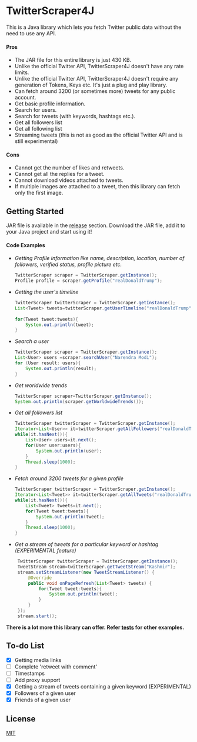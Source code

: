 # TwitterScraper4J

This is a Java library which lets you fetch Twitter public data without the need to use any API.

#### Pros
- The JAR file for this entire library is just 430 KB.
- Unlike the official Twitter API, TwitterScraper4J doesn't have any rate limits.
- Unlike the official Twitter API, TwitterScraper4J doesn't require any generation of Tokens, Keys etc. It's just a plug and play library.
- Can fetch around 3200 (or sometimes more) tweets for any public account.
- Get basic profile information.
- Search for users.
- Search for tweets (with keywords, hashtags etc.).
- Get all followers list
- Get all following list
- Streaming tweets (this is not as good as the official Twitter API and is still experimental)

#### Cons
- Cannot get the number of likes and retweets.
- Cannot get all the replies for a tweet.
- Cannot download videos attached to tweets.
- If multiple images are attached to a tweet, then this library can fetch only the first image.

## Getting Started
JAR file is available in the [release](https://github.com/NandanDesai/TwitterScraper4J/releases) section. Download the JAR file, add it to your Java project and start using it!

#### Code Examples

 - *Getting Profile information like name, description, location, number of followers, verified status, profile picture etc.*

    ```java
    TwitterScraper scraper = TwitterScraper.getInstance();  
    Profile profile = scraper.getProfile("realDonaldTrump");
   ```

 - *Getting the user's timeline*

    ```java
    TwitterScraper twitterScraper = TwitterScraper.getInstance();  
    List<Tweet> tweets=twitterScraper.getUserTimeline("realDonaldTrump");  
      
    for(Tweet tweet:tweets){  
        System.out.println(tweet);  
    }
    ```
    

 - *Search a user*

    ```java
    TwitterScraper scraper = TwitterScraper.getInstance();  
    List<User> users =scraper.searchUser("Narendra Modi");  
    for (User result: users){  
        System.out.println(result);  
    }
   ```

 - *Get worldwide trends*

    ```java
    TwitterScraper scraper=TwitterScraper.getInstance();  
    System.out.println(scraper.getWorldwideTrends());
    ```
 
 - *Get all followers list*
 
     ```java
     TwitterScraper twitterScraper = TwitterScraper.getInstance();
     Iterator<List<User>> it=twitterScraper.getAllFollowers("realDonaldTrump");
     while(it.hasNext()){
         List<User> users=it.next();
         for(User user:users){
             System.out.println(user);
         }
         Thread.sleep(1000);
     }
     ```
 - *Fetch around 3200 tweets for a given profile*
  
      ```java
      TwitterScraper twitterScraper = TwitterScraper.getInstance();
      Iterator<List<Tweet>> it=twitterScraper.getAllTweets("realDonaldTrump");
      while(it.hasNext()){
          List<Tweet> tweets=it.next();
          for(Tweet tweet:tweets){
              System.out.println(tweet);
          }
          Thread.sleep(1000);
      }
      ```
 - *Get a stream of tweets for a particular keyword or hashtag (EXPERIMENTAL feature)*
  
      ```java
       TwitterScraper twitterScraper = TwitterScraper.getInstance();
       TweetStream stream=twitterScraper.getTweetStream("Kashmir");
       stream.setStreamListener(new TweetStreamListener() {
           @Override
           public void onPageRefresh(List<Tweet> tweets) {
               for(Tweet tweet:tweets){
                   System.out.println(tweet);
               }
           }
       });
       stream.start();
      ```

**There is a lot more this library can offer. Refer [tests](https://github.com/NandanDesai/TwitterScraper4J/tree/master/src/test/java/io/github/nandandesai/tests) for other examples.**
## To-do List
 - [x] Getting media links
 - [ ] Complete 'retweet with comment'
 - [ ] Timestamps
 - [ ] Add proxy support
 - [x] Getting a stream of tweets containing a given keyword (EXPERIMENTAL)
 - [x] Followers of a given user
 - [x] Friends of a given user
 
## License
[MIT](https://github.com/NandanDesai/TwitterScraper4J/blob/master/LICENSE)
